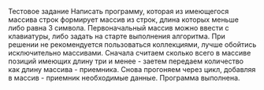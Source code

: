 Тестовое задание
Написать программу, которая из имеющегося массива строк формирует массив из строк, длина которых меньше либо равна 3 символа. Первоначальный массив можно ввести с клавиатуры, либо задать на старте выполнения алгоритма. При решении не рекомендуется пользоваться коллекциями, лучше обойтись исключительно массивами.
Сначала считаем сколько всего в массиве позиций имеющих длину три и менее - заетем передаем количество как длину массива - приемника.
Снова прогоняем через цикл, добавляя в массив - приемник необходимые данные.
Программа выполнена.
